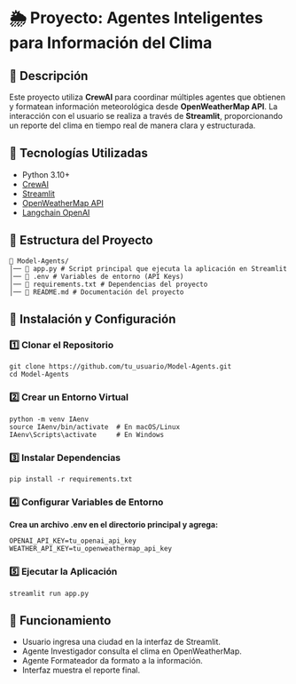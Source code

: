 # 🌦️ Proyecto: Agentes Inteligentes para Información del Clima

## 📌 Descripción
Este proyecto utiliza **CrewAI** para coordinar múltiples agentes que obtienen y formatean información meteorológica desde **OpenWeatherMap API**. La interacción con el usuario se realiza a través de **Streamlit**, proporcionando un reporte del clima en tiempo real de manera clara y estructurada.

## 🚀 Tecnologías Utilizadas
- Python 3.10+
- [CrewAI](https://github.com/joaomdmoura/crewAI)
- [Streamlit](https://streamlit.io/)
- [OpenWeatherMap API](https://openweathermap.org/api)
- [Langchain OpenAI](https://python.langchain.com/docs/integrations/chat/openai)

## 📂 Estructura del Proyecto

```
📁 Model-Agents/
│── 📄 app.py # Script principal que ejecuta la aplicación en Streamlit
│── 📄 .env # Variables de entorno (API Keys)
│── 📄 requirements.txt # Dependencias del proyecto
│── 📄 README.md # Documentación del proyecto
```

## 🔧 Instalación y Configuración
### 1️⃣ Clonar el Repositorio

```
git clone https://github.com/tu_usuario/Model-Agents.git
cd Model-Agents
```

### 2️⃣ Crear un Entorno Virtual

```
python -m venv IAenv
source IAenv/bin/activate  # En macOS/Linux
IAenv\Scripts\activate     # En Windows
```
### 3️⃣ Instalar Dependencias

``` 
pip install -r requirements.txt 
```

### 4️⃣ Configurar Variables de Entorno
**Crea un archivo .env en el directorio principal y agrega:**

```
OPENAI_API_KEY=tu_openai_api_key
WEATHER_API_KEY=tu_openweathermap_api_key 
```
### 5️⃣ Ejecutar la Aplicación
```
streamlit run app.py
```
## 🎯 Funcionamiento
- Usuario ingresa una ciudad en la interfaz de Streamlit.
- Agente Investigador consulta el clima en OpenWeatherMap.
- Agente Formateador da formato a la información.
- Interfaz muestra el reporte final.

